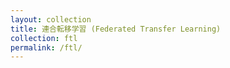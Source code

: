 ```yaml
---
layout: collection
title: 連合転移学習 (Federated Transfer Learning)
collection: ftl
permalink: /ftl/
---
```

